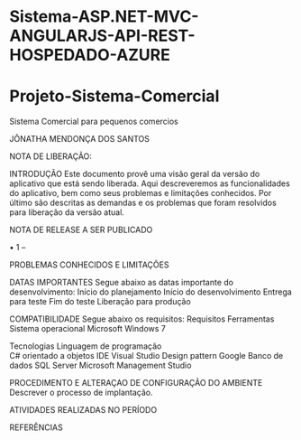 # Sistema-ASP.NET-MVC-ANGULARJS-API-REST-HOSPEDADO-AZURE

# Projeto-Sistema-Comercial
Sistema Comercial para pequenos comercios



JÔNATHA MENDONÇA DOS SANTOS 

NOTA DE LIBERAÇÃO:

INTRODUÇÃO Este documento provê uma visão geral da versão do aplicativo que está sendo liberada. Aqui descreveremos as funcionalidades do aplicativo, bem como seus problemas e limitações conhecidos. Por último são descritas as demandas e os problemas que foram resolvidos para liberação da versão atual.

NOTA DE RELEASE A SER PUBLICADO 

•	1 –

PROBLEMAS CONHECIDOS E LIMITAÇÕES

DATAS IMPORTANTES 
Segue abaixo as datas importante do desenvolvimento: 
Início do planejamento 
Início do desenvolvimento 
Entrega para teste Fim do teste Liberação para produção

COMPATIBILIDADE Segue abaixo os requisitos: 
Requisitos	Ferramentas Sistema operacional	Microsoft Windows 7

Tecnologias 
Linguagem de programação	
C# orientado a objetos IDE Visual Studio 
Design pattern	Google 
Banco de dados SQL Server Microsoft Management Studio

PROCEDIMENTO E ALTERAÇAO DE CONFIGURAÇÃO DO AMBIENTE 
Descrever o processo de implantação.

ATIVIDADES REALIZADAS NO PERÍODO

REFERÊNCIAS
